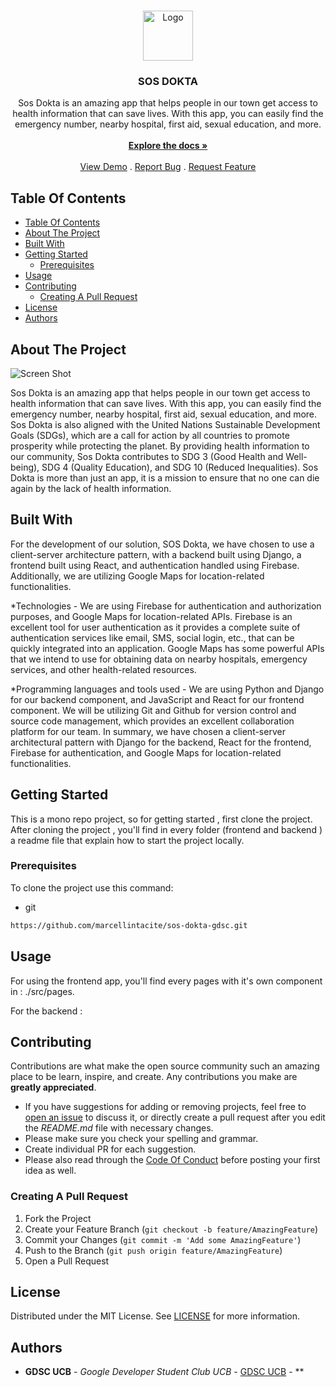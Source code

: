 <br/>
<p align="center">
  <a href="https://github.com/GDSC-UCB">
    <img src="https://pbs.twimg.com/profile_images/1471160684515934211/lnesC4fd_400x400.jpg" alt="Logo" width="80" height="80">
  </a>

  <h3 align="center">SOS DOKTA</h3>

  <p align="center">
    Sos Dokta is an amazing app that helps people in our town get access to health information that can save lives. With this app, you can easily find the emergency number, nearby hospital, first aid, sexual education, and more. 
    <br/>
    <br/>
    <a href="https://github.com/ShaanCoding/ReadME-Generator"><strong>Explore the docs »</strong></a>
    <br/>
    <br/>
    <a href="https://sosdokta.app/">View Demo</a>
    .
    <a href="https://github.com/GDSC-UCB">Report Bug</a>
    .
    <a href="https://github.com/GDSC-UCB">Request Feature</a>
  </p>
</p>

## Table Of Contents

- [Table Of Contents](#table-of-contents)
- [About The Project](#about-the-project)
- [Built With](#built-with)
- [Getting Started](#getting-started)
  - [Prerequisites](#prerequisites)
- [Usage](#usage)
- [Contributing](#contributing)
  - [Creating A Pull Request](#creating-a-pull-request)
- [License](#license)
- [Authors](#authors)

## About The Project

![Screen Shot](https://firebasestorage.googleapis.com/v0/b/sosdokta-auth.appspot.com/o/Home.png?alt=media&token=181ecf8a-20c2-4726-abd8-5da11bc998bb)

Sos Dokta is an amazing app that helps people in our town get access to health information that can save lives. With this app, you can easily find the emergency number, nearby hospital, first aid, sexual education, and more. Sos Dokta is also aligned with the United Nations Sustainable Development Goals (SDGs), which are a call for action by all countries to promote prosperity while protecting the planet. By providing health information to our community, Sos Dokta contributes to SDG 3 (Good Health and Well-being), SDG 4 (Quality Education), and SDG 10 (Reduced Inequalities). Sos Dokta is more than just an app, it is a mission to ensure that no one can die again by the lack of health information.

## Built With

For the development of our solution, SOS Dokta, we have chosen to use a client-server architecture pattern, with a backend built using Django, a frontend built using React, and authentication handled using Firebase. Additionally, we are utilizing Google Maps for location-related functionalities.

\*Technologies - We are using Firebase for authentication and authorization purposes, and Google Maps for location-related APIs. Firebase is an excellent tool for user authentication as it provides a complete suite of authentication services like email, SMS, social login, etc., that can be quickly integrated into an application. Google Maps has some powerful APIs that we intend to use for obtaining data on nearby hospitals, emergency services, and other health-related resources.

\*Programming languages and tools used - We are using Python and Django for our backend component, and JavaScript and React for our frontend component. We will be utilizing Git and Github for version control and source code management, which provides an excellent collaboration platform for our team.
In summary, we have chosen a client-server architectural pattern with Django for the backend, React for the frontend, Firebase for authentication, and Google Maps for location-related functionalities.

## Getting Started

This is a mono repo project, so for getting started , first clone the project. After cloning the project , you'll find in every folder (frontend and backend ) a readme file that explain how to start the project locally.

### Prerequisites

To clone the project use this command:

- git

```sh
https://github.com/marcellintacite/sos-dokta-gdsc.git
```

## Usage

For using the frontend app, you'll find every pages with it's own component in : ./src/pages.

For the backend :

## Contributing

Contributions are what make the open source community such an amazing place to be learn, inspire, and create. Any contributions you make are **greatly appreciated**.

- If you have suggestions for adding or removing projects, feel free to [open an issue](https://github.com/ShaanCoding/ReadME-Generator/issues/new) to discuss it, or directly create a pull request after you edit the _README.md_ file with necessary changes.
- Please make sure you check your spelling and grammar.
- Create individual PR for each suggestion.
- Please also read through the [Code Of Conduct](https://github.com/ShaanCoding/ReadME-Generator/blob/main/CODE_OF_CONDUCT.md) before posting your first idea as well.

### Creating A Pull Request

1. Fork the Project
2. Create your Feature Branch (`git checkout -b feature/AmazingFeature`)
3. Commit your Changes (`git commit -m 'Add some AmazingFeature'`)
4. Push to the Branch (`git push origin feature/AmazingFeature`)
5. Open a Pull Request

## License

Distributed under the MIT License. See [LICENSE](https://github.com/ShaanCoding/ReadME-Generator/blob/main/LICENSE.md) for more information.

## Authors

- **GDSC UCB** - _Google Developer Student Club UCB_ - [GDSC UCB](https://github.com/GDSC-UCB) - \*\*
